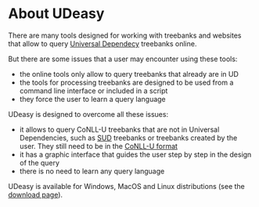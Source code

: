 # About UDeasy

There are many tools designed for working with treebanks and websites
that allow to query [Universal Dependecy](https://universaldependencies.org/) treebanks online.

But there are some issues that a user may encounter using these tools:
* the online tools only allow to query treebanks that already are in UD
* the tools for processing treebanks are designed to be used from a
command line interface or included in a script
* they force the user to learn a query language

UDeasy is designed to overcome all these issues:
* it allows to query CoNLL-U treebanks that are not in Universal
Dependencies, such as [SUD](https://surfacesyntacticud.github.io/) treebanks or treebanks created by the
user. They still need to be in the [CoNLL-U format](https://universaldependencies.org/format.html)
* it has a graphic interface that guides the user step by step in the
design of the query
* there is no need to learn any query language

UDeasy is available for Windows, MacOS and Linux distributions (see the [download page](download.md)).
